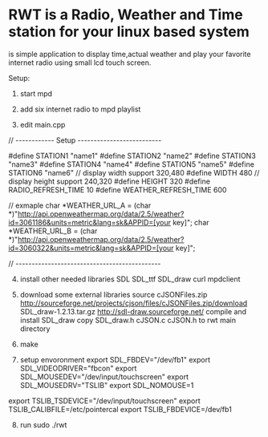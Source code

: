 # RWT is a Radio, Weather and Time station for your linux based system

is simple application to display time,actual weather
and play your favorite internet radio using 
small lcd touch screen.

Setup:
 1. start mpd 

 2. add six internet radio to mpd playlist

 3. edit main.cpp

 
// ------------ Setup --------------------------

#define STATION1 "name1"
#define STATION2 "name2"
#define STATION3 "name3"
#define STATION4 "name4"
#define STATION5 "name5"
#define STATION6 "name6"
// display width support 320,480
#define WIDTH 480
// display height support 240,320
#define HEIGHT 320
#define RADIO_REFRESH_TIME 10
#define WEATHER_REFRESH_TIME 600

// exmaple 
char *WEATHER_URL_A = (char *)"http://api.openweathermap.org/data/2.5/weather?id=3061186&units=metric&lang=sk&APPID=[your key]";
char *WEATHER_URL_B = (char *)"http://api.openweathermap.org/data/2.5/weather?id=3060322&units=metric&lang=sk&APPID=[your key]";

// ---------------------------------------------


 4. install other needed libraries
    SDL 
    SDL_ttf
    SDL_draw 
    curl 
    mpdclient

 5. download some external libraries source
     cJSONFiles.zip http://sourceforge.net/projects/cjson/files/cJSONFiles.zip/download
     SDL_draw-1.2.13.tar.gz http://sdl-draw.sourceforge.net/
     compile and install SDL_draw
     copy SDL_draw.h cJSON.c cJSON.h to rwt main directory
 
 6. make 

 7. setup envoronment
   export SDL_FBDEV="/dev/fb1"
   export SDL_VIDEODRIVER="fbcon"
   export SDL_MOUSEDEV="/dev/input/touchscreen"
   export SDL_MOUSEDRV="TSLIB"
   export SDL_NOMOUSE=1

   export TSLIB_TSDEVICE="/dev/input/touchscreen"
   export TSLIB_CALIBFILE=/etc/pointercal
   export TSLIB_FBDEVICE=/dev/fb1

 8. run sudo ./rwt

